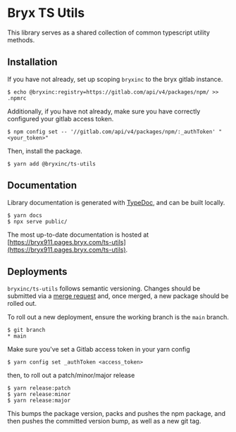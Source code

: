 # Bryx TS Utils
This library serves as a shared collection of common typescript utility methods.

## Installation
If you have not already, set up scoping `bryxinc` to the bryx gitlab instance.

```
$ echo @bryxinc:registry=https://gitlab.com/api/v4/packages/npm/ >> .npmrc
```

Additionally, if you have not already, make sure you have correctly configured your gitlab access token.

```
$ npm config set -- '//gitlab.com/api/v4/packages/npm/:_authToken' "<your_token>"
```

Then, install the package.
```
$ yarn add @bryxinc/ts-utils
```

## Documentation

Library documentation is generated with [TypeDoc](https://github.com/TypeStrong/TypeDoc), and can be built locally.

```
$ yarn docs
$ npx serve public/
```

The most up-to-date documentation is hosted at [https://bryx911.pages.bryx.com/ts-utils](https://bryx911.pages.bryx.com/ts-utils).

## Deployments

`bryxinc/ts-utils` follows semantic versioning. Changes should be submitted via a [merge request](https://gitlab.bryx.com/bryx911/ts-utils/-/merge_requests/new) and, once merged, a new package should be rolled out.

To roll out a new deployment, ensure the working branch is the `main` branch.

```
$ git branch
* main
```

Make sure you've set a Gitlab access token in your yarn config
```
$ yarn config set _authToken <access_token>
```

then, to roll out a patch/minor/major release

```
$ yarn release:patch
$ yarn release:minor
$ yarn release:major
```

This bumps the package version, packs and pushes the npm package, and then pushes the committed version bump, as well as a new git tag.
